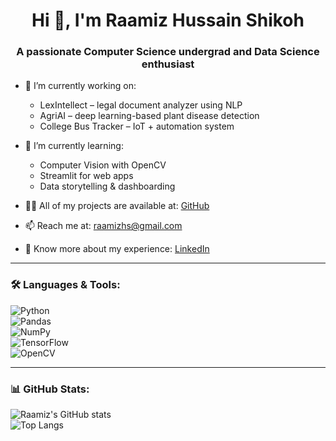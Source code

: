 <h1 align="center">Hi 👋, I'm Raamiz Hussain Shikoh</h1>
<h3 align="center">A passionate Computer Science undergrad and Data Science enthusiast</h3>

- 🔭 I’m currently working on:
  - LexIntellect – legal document analyzer using NLP
  - AgriAI – deep learning-based plant disease detection
  - College Bus Tracker – IoT + automation system

- 🌱 I’m currently learning:
  - Computer Vision with OpenCV
  - Streamlit for web apps
  - Data storytelling & dashboarding

- 👨‍💻 All of my projects are available at: [GitHub](https://github.com/raamizhussain)

- 📫 Reach me at: raamizhs@gmail.com  
- 📄 Know more about my experience: [LinkedIn](https://linkedin.com/in/raamizhussain)

---

### 🛠️ Languages & Tools:

![Python](https://img.shields.io/badge/-Python-05122A?style=flat&logo=python)  
![Pandas](https://img.shields.io/badge/-Pandas-150458?style=flat&logo=pandas)  
![NumPy](https://img.shields.io/badge/-NumPy-013243?style=flat&logo=numpy)  
![TensorFlow](https://img.shields.io/badge/-TensorFlow-FF6F00?style=flat&logo=tensorflow)  
![OpenCV](https://img.shields.io/badge/-OpenCV-5C3EE8?style=flat&logo=opencv)

---

### 📊 GitHub Stats:

![Raamiz's GitHub stats](https://github-readme-stats.vercel.app/api?username=raamizhussain&show_icons=true&theme=radical)  
![Top Langs](https://github-readme-stats.vercel.app/api/top-langs/?username=raamizhussain&layout=compact&theme=radical)
